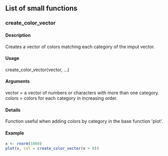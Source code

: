 ## List of small functions
### create_color_vector
#### Description
Creates a vector of colors matching each category of the imput vector.
#### Usage
create_color_vector(vector, ...)
#### Arguments
vector = a vector of numbers or characters with more than one category.
colors = colors for each category in increasing order.
#### Details
Function useful when adding colors by category in the base function 'plot'.
#### Example
```R
x <- rnorm(1000)
plot(x, col = create_color_vector(x > 0))
```
